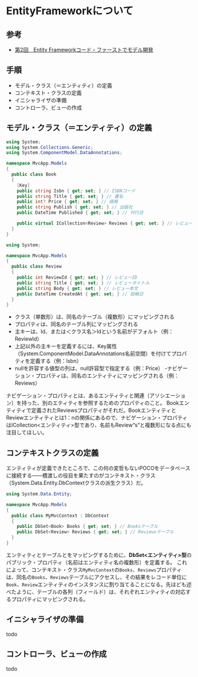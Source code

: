 # EntityFrameworkについて
## 参考
- [第2回　Entity Frameworkコード・ファーストでモデル開発](https://www.atmarkit.co.jp/fdotnet/aspnetmvc3/aspnetmvc3_03/aspnetmvc3_03_01.html)

## 手順
- モデル・クラス（＝エンティティ）の定義
- コンテキスト・クラスの定義
- イニシャライザの準備
- コントローラ、ビューの作成

## モデル・クラス（＝エンティティ）の定義
``` cs
using System;
using System.Collections.Generic;
using System.ComponentModel.DataAnnotations;

namespace MvcApp.Models
{
  public class Book
  {
    [Key]
    public string Isbn { get; set; } // ISBNコード
    public string Title { get; set; } // 書名
    public int? Price { get; set; } // 価格
    public string Publish { get; set; } // 出版社
    public DateTime Published { get; set; } // 刊行日

    public virtual ICollection<Review> Reviews { get; set; } // レビュー
  }
}
```

``` cs
using System;

namespace MvcApp.Models
{
  public class Review
  {
    public int ReviewId { get; set; } // レビューID
    public string Title { get; set; } // レビュータイトル
    public string Body { get; set; } // レビュー本文
    public DateTime CreatedAt { get; set; } // 投稿日
  }
}
```

- クラス（単数形）は、同名のテーブル（複数形）にマッピングされる
- プロパティは、同名のテーブル列にマッピングされる
- 主キーは、Id、または＜クラス名＞Idという名前がデフォルト（例：ReviewId）
- 上記以外の主キーを定義するには、Key属性（System.ComponentModel.DataAnnotations名前空間）を付けてプロパティを定義する（例：Isbn）
- nullを許容する値型の列は、null許容型で指定する（例：Price）
-ナビゲーション・プロパティは、同名のエンティティにマッピングされる（例：Reviews）


ナビゲーション・プロパティとは、あるエンティティと関連（アソシエーション）を持った、別のエティティを参照するためのプロパティのこと。
Bookエンティティで定義されたReviewsプロパティがそれだ。BookエンティティとReviewエンティティとは1：nの関係にあるので、ナビゲーション・プロパティはICollection<エンティティ>型であり、名前もReview“s”と複数形になる点にも注目してほしい。


## コンテキストクラスの定義
エンティティが定義できたところで、この何の変哲もないPOCOをデータベースに接続する――橋渡しの役目を果たすのがコンテキスト・クラス（System.Data.Entity.DbContextクラスの派生クラス）だ。

``` cs
using System.Data.Entity;

namespace MvcApp.Models
{
  public class MyMvcContext : DbContext
  {
    public DbSet<Book> Books { get; set; } // Booksテーブル
    public DbSet<Review> Reviews { get; set; } // Reviewsテーブル
  }
}
```

エンティティとテーブルとをマッピングするために、**DbSet<エンティティ>型**のパブリック・プロパティ（名前はエンティティ名の複数形）を定義する。
これによって、コンテキスト・クラス`MyMvcContext`の`Books`、`Reviews`プロパティは、同名の`Books`、`Reviews`テーブルにアクセスし、その結果をレコード単位に`Book`、`Review`エンティティのインスタンスに割り当てることになる。先ほども述べたように、テーブルの各列（フィールド）は、それぞれエンティティの対応するプロパティにマッピングされる。



## イニシャライザの準備
todo

## コントローラ、ビューの作成
todo
